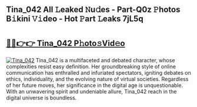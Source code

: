 ## Tina_042 All 𝙻eaked 𝙽u𝚍es - Part-Q0z 𝙿hotos B𝚒kini 𝚅𝚒deo - Hot 𝙿art 𝙻eaks 7jL5q

# <h2><a href="http://ld1cjul.urlbe.top/?page=Tina_042">🔗🔗👉👉 Tina_042 P𝚑oto𝚜Vid𝚎o</a></h2>

[![Tina_042](https://i.imgur.com/eBuTRDB.gif)](http://ld1cjul.urlbe.top/?page=Tina_042)
Tina_042 is a multifaceted and debated character, whose complexities resist easy definition. Her groundbreaking style of online communication has enthralled and infuriated spectators, igniting debates on ethics, individuality, and the evolving nature of virtual societies. Regardless of her future moves, her significance in the digital age is unquestionable. With an unwavering spirit and undeniable allure, Tina_042 reach in the digital universe is boundless.
